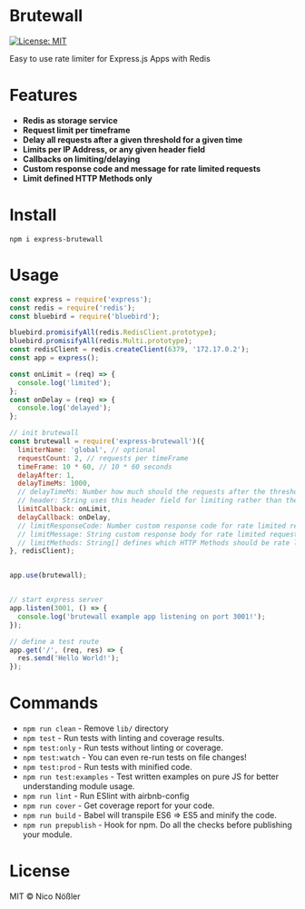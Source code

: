 # Brutewall

[![License: MIT](https://img.shields.io/badge/License-MIT-blue.svg)](https://opensource.org/licenses/MIT)

Easy to use rate limiter for Express.js Apps with Redis

# Features
* **Redis as storage service**
* **Request limit per timeframe**
* **Delay all requests after a given threshold for a given time**
* **Limits per IP Address, or any given header field**
* **Callbacks on limiting/delaying**
* **Custom response code and message for rate limited requests**
* **Limit defined HTTP Methods only**

# Install
`npm i express-brutewall`

# Usage
```javascript
const express = require('express');
const redis = require('redis');
const bluebird = require('bluebird');

bluebird.promisifyAll(redis.RedisClient.prototype);
bluebird.promisifyAll(redis.Multi.prototype);
const redisClient = redis.createClient(6379, '172.17.0.2');
const app = express();

const onLimit = (req) => {
  console.log('limited');
};
const onDelay = (req) => {
  console.log('delayed');
};

// init brutewall
const brutewall = require('express-brutewall')({
  limiterName: 'global', // optional
  requestCount: 2, // requests per timeFrame
  timeFrame: 10 * 60, // 10 * 60 seconds
  delayAfter: 1,
  delayTimeMs: 1000,
  // delayTimeMs: Number how much should the requests after the threshold be delayed
  // header: String uses this header field for limiting rather than the ip
  limitCallback: onLimit,
  delayCallback: onDelay,
  // limitResponseCode: Number custom response code for rate limited requests
  // limitMessage: String custom response body for rate limited requests
  // limitMethods: String[] defines which HTTP Methods should be rate limited
}, redisClient);


app.use(brutewall);


// start express server
app.listen(3001, () => {
  console.log('brutewall example app listening on port 3001!');
});

// define a test route
app.get('/', (req, res) => {
  res.send('Hello World!');
});
```

# Commands
- `npm run clean` - Remove `lib/` directory
- `npm test` - Run tests with linting and coverage results.
- `npm test:only` - Run tests without linting or coverage.
- `npm test:watch` - You can even re-run tests on file changes!
- `npm test:prod` - Run tests with minified code.
- `npm run test:examples` - Test written examples on pure JS for better understanding module usage.
- `npm run lint` - Run ESlint with airbnb-config
- `npm run cover` - Get coverage report for your code.
- `npm run build` - Babel will transpile ES6 => ES5 and minify the code.
- `npm run prepublish` - Hook for npm. Do all the checks before publishing your module.


# License
MIT © Nico Nößler
